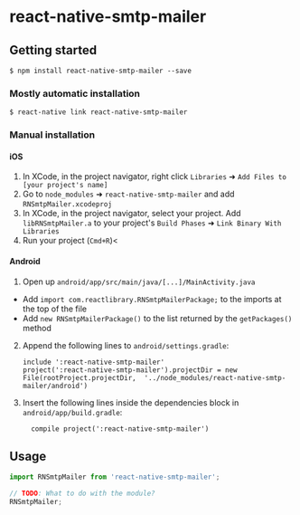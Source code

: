 
# react-native-smtp-mailer

## Getting started

`$ npm install react-native-smtp-mailer --save`

### Mostly automatic installation

`$ react-native link react-native-smtp-mailer`

### Manual installation


#### iOS

1. In XCode, in the project navigator, right click `Libraries` ➜ `Add Files to [your project's name]`
2. Go to `node_modules` ➜ `react-native-smtp-mailer` and add `RNSmtpMailer.xcodeproj`
3. In XCode, in the project navigator, select your project. Add `libRNSmtpMailer.a` to your project's `Build Phases` ➜ `Link Binary With Libraries`
4. Run your project (`Cmd+R`)<

#### Android

1. Open up `android/app/src/main/java/[...]/MainActivity.java`
  - Add `import com.reactlibrary.RNSmtpMailerPackage;` to the imports at the top of the file
  - Add `new RNSmtpMailerPackage()` to the list returned by the `getPackages()` method
2. Append the following lines to `android/settings.gradle`:
  	```
  	include ':react-native-smtp-mailer'
  	project(':react-native-smtp-mailer').projectDir = new File(rootProject.projectDir, 	'../node_modules/react-native-smtp-mailer/android')
  	```
3. Insert the following lines inside the dependencies block in `android/app/build.gradle`:
  	```
      compile project(':react-native-smtp-mailer')
  	```


## Usage
```javascript
import RNSmtpMailer from 'react-native-smtp-mailer';

// TODO: What to do with the module?
RNSmtpMailer;
```
  